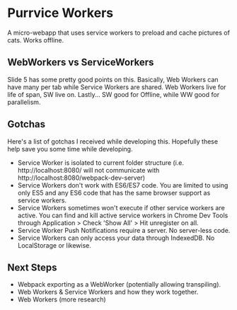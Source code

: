 # Purrvice Workers
A micro-webapp that uses service workers to preload and cache pictures of cats. Works offline.

## WebWorkers vs ServiceWorkers
Slide 5 has some pretty good points on this. Basically, Web Workers can have many per
tab while Service Workers are shared. Web Workers live for life of span, SW live on.
Lastly... SW good for Offline, while WW good for parallelism. 

## Gotchas
Here's a list of gotchas I received while developing this. Hopefully these help
save you some time while developing.
- Service Worker is isolated to current folder structure (i.e. http://localhost:8080/
	will not communicate with http://localhost:8080/webpack-dev-server)
- Service Workers don't work with ES6/ES7 code. You are limited to using only ES5 and 
	any ES6 code that has the same browser support as service workers.
- Service Workers sometimes won't execute if other service workers are active. You 
	can find and kill active service workers in Chrome Dev Tools through Application >
	Check 'Show All' > Hit unregister on all.
- Service Worker Push Notifications require a server. No server-less code.
- Service Workers can only access your data through IndexedDB. No LocalStorage or 	 likewise.

## Next Steps
- Webpack exporting as a WebWorker (potentially allowing transpiling).
- Web Workers & Service Workers and how they work together.
- Web Workers (more research)